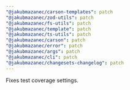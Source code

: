 ```yaml
---
"@jakubmazanec/carson-templates": patch
"@jakubmazanec/zod-utils": patch
"@jakubmazanec/fs-utils": patch
"@jakubmazanec/template": patch
"@jakubmazanec/ts-utils": patch
"@jakubmazanec/carson": patch
"@jakubmazanec/error": patch
"@jakubmazanec/args": patch
"@jakubmazanec/cli": patch
"@jakubmazanec/changesets-changelog": patch
---
```


Fixes test coverage settings.
